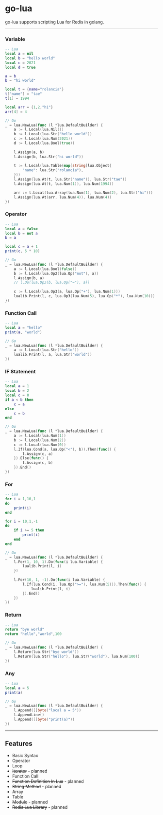 # go-lua

go-lua supports scripting Lua for Redis in golang.

---

### Variable

```lua
-- Lua
local a = nil
local b = "hello world"
local c = 2021
local d = true

a = b
b = "hi world"

local t = {name="rolancia"}
t["name"] = "tae"
t[1] = 1994

local arr = {1,2,"hi"}
arr[4] = 4
```

```go
// Go
_ = lua.NewLua(func (l *lua.DefaultBuilder) {
    a := l.Local(lua.Nil())
    b := l.Local(lua.Str("hello world"))
    c := l.Local(lua.Num(2021))
    d := l.Local(lua.Bool(true))
    
    l.Assign(a, b)
    l.Assign(b, lua.Str("hi world"))
    
    t := l.Local(lua.Table(map[string]lua.Object{
        "name": lua.Str("rolancia"),
    }))
    l.Assign(lua.At(t, lua.Str("name")), lua.Str("tae"))
    l.Assign(lua.At(t, lua.Num(1)), lua.Num(1994))

    arr := l.Local(lua.Array(lua.Num(1), lua.Num(2), lua.Str("hi")))
    l.Assign(lua.At(arr, lua.Num(4)), lua.Num(4))
})
```

### Operator

```lua
-- Lua
local a = false
local b = not a
b = a

local c = a + 1
print(c, 5 * 10)
```

```go
// Go
_ = lua.NewLua(func (l *lua.DefaultBuilder) {
    a := l.Local(lua.Bool(false))
    b := l.Local(lua.Op2(lua.Op("not"), a))
    l.Assign(b, a)
    // l.Do(lua.Op3(b, lua.Op("="), a))
	
    c := l.Local(lua.Op3(a, lua.Op("+"), lua.Num(1)))
    lualib.Print(l, c, lua.Op3(lua.Num(5), lua.Op("*"), lua.Num(10)))
})

```

### Function Call

```lua
-- Lua
local a = "hello"
print(a, "world")
```

```go
// Go
_ = lua.NewLua(func (l *lua.DefaultBuilder) {
    a := l.Local(lua.Str("hello"))
    lualib.Print(l, a, lua.Str("world"))
})
```

### IF Statement

```lua
-- Lua
local a = 1
local b = 2
local c = 0
if a < b then
    c = a
else
    c = b
end
```

```go
// Go
_ = lua.NewLua(func (l *lua.DefaultBuilder) {
    a := l.Local(lua.Num(1))
    b := l.Local(lua.Num(2))
    c := l.Local(lua.Num(0))
    l.If(lua.Cond(a, lua.Op("<"), b)).Then(func() {
    	l.Assign(c, a)
    }).Else(func() {
        l.Assign(c, b)	
    }).End()
})
```

### For
```lua
-- Lua
for i = 1,10,1
do
    print(i)
end

for i = 10,1,-1
do
    if i >= 5 then
        print(i)
    end
end
```

```go
// Go
_ = lua.NewLua(func (l *lua.DefaultBuilder) {
    l.For(1, 10, 1).Do(func(i lua.Variable) {
    	lualib.Print(l, i)
    })
    
    l.For(10, 1, -1).Do(func(i lua.Variable) {
    	l.If(lua.Cond(i, lua.Op(">="), lua.Num(5))).Then(func() {
            lualib.Print(l, i)	
        }).End()
    })
})
```

### Return

```lua
-- Lua
return "bye world"
return "hello","world",100
```

```go
// Go
_ = lua.NewLua(func (l *lua.DefaultBuilder) {
    l.Return(lua.Str("bye world"))
    l.Return(lua.Str("hello"), lua.Str("world"), lua.Num(100))
})
```

### Any

```lua
-- Lua
local a = 5
print(a)
```

```go
// Go
_ = lua.NewLua(func (l *lua.DefaultBuilder) {
    l.Append([]byte("local a = 5"))
    l.AppendLine()
    l.Append([]byte("print(a)"))
})
```

---
## Features

- Basic Syntax
- Operator
- Loop
- ~~Iterator~~ - planned
- Function Call
- ~~Function Definition In Lua~~ - planned
- ~~String Method~~ - planned
- Array
- Table
- ~~Module~~ - planned
- ~~Redis Lua Library~~ - planned